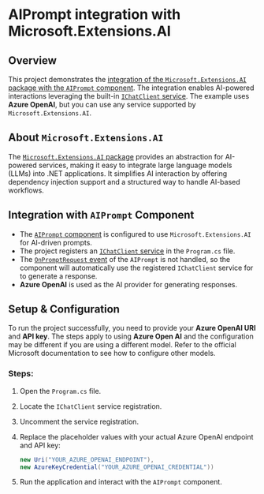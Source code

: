 # AIPrompt integration with Microsoft.Extensions.AI

## Overview

This project demonstrates the [integration of the `Microsoft.Extensions.AI` package with the `AIPrompt` component](https://www.telerik.com/blazor-ui/documentation/common-features/microsoft-extensions-ai-integration). The integration enables AI-powered interactions leveraging the built-in [`IChatClient` service](https://learn.microsoft.com/en-us/dotnet/api/microsoft.extensions.ai.ichatclient?view=net-9.0-pp). The example uses **Azure OpenAI**, but you can use any service supported by `Microsoft.Extensions.AI`. 

## About `Microsoft.Extensions.AI`

The [`Microsoft.Extensions.AI` package](https://learn.microsoft.com/en-us/dotnet/api/microsoft.extensions.ai?view=net-9.0-pp) provides an abstraction for AI-powered services, making it easy to integrate large language models (LLMs) into .NET applications. It simplifies AI interaction by offering dependency injection support and a structured way to handle AI-based workflows.

## Integration with `AIPrompt` Component

- The [`AIPrompt` component](https://www.telerik.com/blazor-ui/documentation/components/aiprompt/overview) is configured to use `Microsoft.Extensions.AI` for AI-driven prompts.
- The project registers an [`IChatClient` service](https://learn.microsoft.com/en-us/dotnet/api/microsoft.extensions.ai.ichatclient?view=net-9.0-pp) in the `Program.cs` file.
- The [`OnPromptRequest` event](https://www.telerik.com/blazor-ui/documentation/components/aiprompt/events#onpromptrequest) of the `AIPrompt` is not handled, so the component will automatically use the registered `IChatClient` service for to generate a response.
- **Azure OpenAI** is used as the AI provider for generating responses.

## Setup & Configuration

To run the project successfully, you need to provide your **Azure OpenAI URI** and **API key**. The steps apply to using **Azure Open AI** and the configuration may be different if you are using a different model. Refer to the official Microsoft documentation to see how to configure other models.

### Steps:

1. Open the `Program.cs` file.
2. Locate the `IChatClient` service registration.
3. Uncomment the service registration.
3. Replace the placeholder values with your actual Azure OpenAI endpoint and API key:

   ```csharp
   new Uri("YOUR_AZURE_OPENAI_ENDPOINT"),
   new AzureKeyCredential("YOUR_AZURE_OPENAI_CREDENTIAL"))
   ```

4. Run the application and interact with the `AIPrompt` component.

